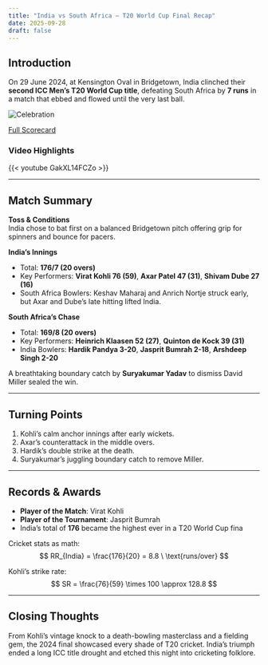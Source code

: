 ```yaml
---
title: "India vs South Africa — T20 World Cup Final Recap"
date: 2025-09-28
draft: false
---
```


## Introduction

On 29 June 2024, at Kensington Oval in Bridgetown, India clinched their **second ICC Men’s T20 World Cup title**, defeating South Africa by **7 runs** in a match that ebbed and flowed until the very last ball.

![Celebration](/blog/images/ind-sa-final.png)

[Full Scorecard](https://www.espncricinfo.com/series/icc-men-s-t20-world-cup-2024-1411166/india-vs-south-africa-final-1415755/full-scorecard)

### Video Highlights

{{< youtube GakXL14FCZo >}}

---

## Match Summary

**Toss & Conditions**  
India chose to bat first on a balanced Bridgetown pitch offering grip for spinners and bounce for pacers.

**India’s Innings**  
- Total: **176/7 (20 overs)**  
- Key Performers: **Virat Kohli 76 (59)**, **Axar Patel 47 (31)**, **Shivam Dube 27 (16)**  
- South Africa Bowlers: Keshav Maharaj and Anrich Nortje struck early, but Axar and Dube’s late hitting lifted India.

**South Africa’s Chase**  
- Total: **169/8 (20 overs)**  
- Key Performers: **Heinrich Klaasen 52 (27)**, **Quinton de Kock 39 (31)**  
- India Bowlers: **Hardik Pandya 3-20**, **Jasprit Bumrah 2-18**, **Arshdeep Singh 2-20**

A breathtaking boundary catch by **Suryakumar Yadav** to dismiss David Miller sealed the win.

---

## Turning Points

1. Kohli’s calm anchor innings after early wickets.  
2. Axar’s counterattack in the middle overs.  
3. Hardik’s double strike at the death.  
4. Suryakumar’s juggling boundary catch to remove Miller.

---

## Records & Awards

- **Player of the Match**: Virat Kohli  
- **Player of the Tournament**: Jasprit Bumrah  
- India’s total of **176** became the highest ever in a T20 World Cup fina

Cricket stats as math:  
$$
RR_{India} = \frac{176}{20} = 8.8 \ \text{runs/over}
$$

Kohli’s strike rate:  
$$
SR = \frac{76}{59} \times 100 \approx 128.8
$$

---

## Closing Thoughts

From Kohli’s vintage knock to a death-bowling masterclass and a fielding gem, the 2024 final showcased every shade of T20 cricket. India’s triumph ended a long ICC title drought and etched this night into cricketing folklore.
